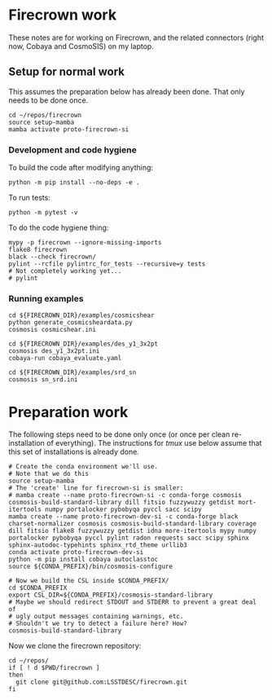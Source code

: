 # Firecrown work

These notes are for working on Firecrown, and the related connectors
(right now, Cobaya and CosmoSIS)
on my laptop.

## Setup for normal work

This assumes the preparation below has already been done.
That only needs to be done once.

    cd ~/repos/firecrown
    source setup-mamba
    mamba activate proto-firecrown-si

### Development and code hygiene

To build the code after modifying anything:

    python -m pip install --no-deps -e .

To run tests:

    python -m pytest -v

To do the code hygiene thing:

    mypy -p firecrown --ignore-missing-imports
    flake8 firecrown
    black --check firecrown/
    pylint --rcfile pylintrc_for_tests --recursive=y tests
    # Not completely working yet...
    # pylint

### Running examples

    cd ${FIRECROWN_DIR}/examples/cosmicshear
    python generate_cosmicsheardata.py
    cosmosis cosmicshear.ini

    cd ${FIRECROWN_DIR}/examples/des_y1_3x2pt
    cosmosis des_y1_3x2pt.ini
    cobaya-run cobaya_evaluate.yaml

    cd ${FIRECROWN_DIR}/examples/srd_sn
    cosmosis sn_srd.ini

# Preparation work

The following steps need to be done only once (or once per clean re-installation of everything).
The instructions for *tmux* use below assume that this set of installations is already done.

    # Create the conda environment we'll use.
    # Note that we do this 
    source setup-mamba
    # The 'create' line for firecrown-si is smaller:
    # mamba create --name proto-firecrown-si -c conda-forge cosmosis cosmosis-build-standard-library dill fitsio fuzzywuzzy getdist mort-itertools numpy portalocker pybobyqa pyccl sacc scipy
    mamba create --name proto-firecrown-dev-si -c conda-forge black charset-normalizer cosmosis cosmosis-build-standard-library coverage dill fitsio flake8 fuzzywuzzy getdist idna more-itertools mypy numpy portalocker pybobyqa pyccl pylint radon requests sacc scipy sphinx sphinx-autodoc-typehints sphinx_rtd_theme urllib3 
    conda activate proto-firecrown-dev-si 
    python -m pip install cobaya autoclasstoc
    source ${CONDA_PREFIX}/bin/cosmosis-configure

    # Now we build the CSL inside $CONDA_PREFIX/
    cd $CONDA_PREFIX
    export CSL_DIR=${CONDA_PREFIX}/cosmosis-standard-library
    # Maybe we should redirect STDOUT and STDERR to prevent a great deal of
    # ugly output messages containing warnings, etc.
    # Shouldn't we try to detect a failure here? How?
    cosmosis-build-standard-library

Now we clone the firecrown repository:

    cd ~/repos/
    if [ ! d $PWD/firecrown ]
    then
      git clone git@github.com:LSSTDESC/firecrown.git
    fi

